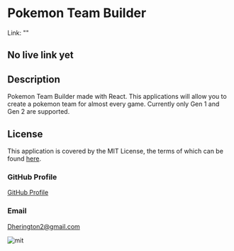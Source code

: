 # Pokemon Team Builder
  Link: ""
  
  ## No live link yet
  
  ## Description
  Pokemon Team Builder made with React. This applications will allow you to create a pokemon team for almost every game. 
  Currently only Gen 1 and Gen 2 are supported.
  
  ## License
  This application is covered by the MIT License, the terms of which can be found [here](https://opensource.org/licenses/MIT).

  ### GitHub Profile
  [GitHub Profile](http://github.com/Dherington1)
  
  ### Email
  Dherington2@gmail.com

  ![mit](https://img.shields.io/badge/license-MIT%20License-red)
